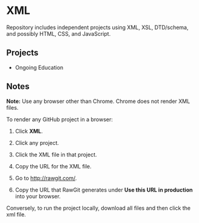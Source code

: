# XML
Repository includes independent projects using XML, XSL, DTD/schema, and possibly HTML, CSS, and JavaScript.

## Projects
* Ongoing Education

## Notes

**Note:** Use any browser other than Chrome. Chrome does not render XML files.

To render any GitHub project in a browser:

1. Click **XML**.

2. Click any project. 

3. Click the XML file in that project.

4. Copy the URL for the XML file.

5. Go to http://rawgit.com/.

6. Copy the URL that RawGit generates under **Use this URL in production** into your browser.

Conversely, to run the project locally, download all files and then click the xml file.
